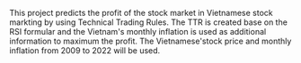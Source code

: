 This project predicts the profit of the stock market in Vietnamese stock markting by using Technical Trading Rules. The TTR is created base on the RSI formular and the Vietnam's monthly inflation is used as additional information to maximum the profit.
The Vietnamese'stock price and monthly inflation from 2009 to 2022 will be used.
